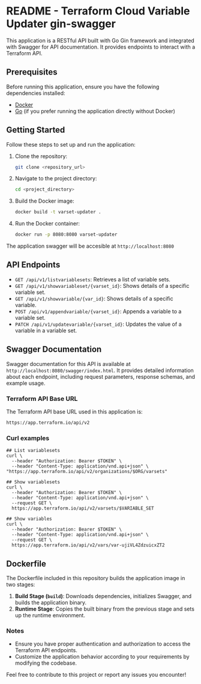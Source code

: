 # README - Terraform Cloud Variable Updater gin-swagger

This application is a RESTful API built with Go Gin framework and integrated with Swagger for API documentation. It provides endpoints to interact with a Terraform API.

## Prerequisites

Before running this application, ensure you have the following dependencies installed:

- [Docker](https://docs.docker.com/get-docker/)
- [Go](https://golang.org/doc/install) (if you prefer running the application directly without Docker)

## Getting Started

Follow these steps to set up and run the application:

1. Clone the repository:

   ```bash
   git clone <repository_url>
   ```
2. Navigate to the project directory:
    ```bash
    cd <project_directory>
    ```
3. Build the Docker image:
    ```bash
    docker build -t varset-updater .
    ```
4. Run the Docker container:
    ```bash
    docker run -p 8080:8080 varset-updater
    ```
The application swagger will be accesible at `http://localhost:8080`

## API Endpoints

- `GET /api/v1/listvariablesets`: Retrieves a list of variable sets.
- `GET /api/v1/showvariableset/{varset_id}`: Shows details of a specific variable set.
- `GET /api/v1/showvariable/{var_id}`: Shows details of a specific variable.
- `POST /api/v1/appendvariable/{varset_id}`: Appends a variable to a variable set.
- `PATCH /api/v1/updatevariable/{varset_id}`: Updates the value of a variable in a variable set.

## Swagger Documentation

Swagger documentation for this API is available at `http://localhost:8080/swagger/index.html`. It provides detailed information about each endpoint, including request parameters, response schemas, and example usage.

### Terraform API Base URL

The Terraform API base URL used in this application is:

```bash
https://app.terraform.io/api/v2
```

### Curl examples

```
## List variablesets
curl \
  --header "Authorization: Bearer $TOKEN" \
  --header "Content-Type: application/vnd.api+json" \
"https://app.terraform.io/api/v2/organizations/$ORG/varsets"

## Show variablesets
curl \
  --header "Authorization: Bearer $TOKEN" \
  --header "Content-Type: application/vnd.api+json" \
  --request GET \
  https://app.terraform.io/api/v2/varsets/$VARIABLE_SET

## Show variables
curl \
  --header "Authorization: Bearer $TOKEN" \
  --header "Content-Type: application/vnd.api+json" \
  --request GET \
  https://app.terraform.io/api/v2/vars/var-ujiVL4ZdzuicxZT2
```

## Dockerfile

The Dockerfile included in this repository builds the application image in two stages:

1. **Build Stage (`build`)**: Downloads dependencies, initializes Swagger, and builds the application binary.
2. **Runtime Stage**: Copies the built binary from the previous stage and sets up the runtime environment.

### Notes

- Ensure you have proper authentication and authorization to access the Terraform API endpoints.
- Customize the application behavior according to your requirements by modifying the codebase.

Feel free to contribute to this project or report any issues you encounter!
